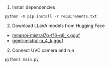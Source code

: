 1. Install dependencies
```
python -m pip install -r requirements.txt
```
2. Download LLaVA models from Hugging Face
- [mmproj-mistral7b-f16-q6_k.gguf](https://huggingface.co/cmp-nct/llava-1.6-gguf/resolve/main/mmproj-mistral7b-f16-q6_k.gguf?download=true)
- [ggml-mistral-q_4_k.gguf](https://huggingface.co/cmp-nct/llava-1.6-gguf/resolve/main/ggml-mistral-q_4_k.gguf?download=true)

2. Connect UVC camera and run

```
python3 main.py
```
